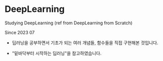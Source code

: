 # DeepLearning
Studying DeepLearning (ref from DeepLearning from Scratch)

Since 2023 07

- 딥러닝을 공부하면서 기초가 되는 여러 개념들, 함수들을 직접 구현해본 것입니다.

- "밑바닥부터 시작하는 딥러닝"을 참고하였습니다.
